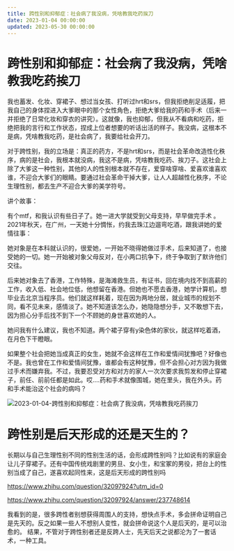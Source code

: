 ```yaml
---
title: 跨性别和抑郁症：社会病了我没病，凭啥教我吃药挨刀
date: 2023-01-04 00:00:00
updated: 2023-05-30 00:00:00
---
```


# 跨性别和抑郁症：社会病了我没病，凭啥教我吃药挨刀

我也蓄发、化妆、穿裙子、想过当女孩、打听过hrt和srs，但我拒绝削足适履，把我自己的身体捏进入大爹眼中的那个女性角色，拒绝大爹给我的药和手术（后来一并拒绝了日常化妆和穿衣的讲究）。这就像，我也抑郁，但我从不看病和吃药，拒绝把我的言行和工作状态，捏成上位者想要的听话出活的样子。我没病，这根本不是病，凭啥教我吃药，是社会病了，我要给社会开刀。

对于跨性别，我的立场是：真正的药方，不是hrt和srs，而是社会革命改造性化秩序，病的是社会，我根本就没病，我这不是病，凭啥教我吃药、挨刀子。这社会上除了大爹这一种性别，其他的人的性别根本就不存在，爱穿啥穿啥、爱喜欢谁喜欢谁，不迎合大爹们的眼睛。要通过社会革命干掉大爹，让人人超越性化秩序，不论生理性别，都去生产不迎合大爹的美学符号。

讲个故事：

有个mtf，和我认识有些日子了。她一进大学就受到父母支持，早早做完手术 。2021年秋天，在广州，一天她十分惆怅，约我去珠江边遛弯吃酒，跟我讲她的爱情往事：

她对象是在本科就认识的，很爱她，一开始不晓得她做过手术，后来知道了，也接受她的一切。她一开始被对象父母反对，在小两口抗争下，终于争取到了默许他们交往。

后来她对象去了香港，工作特殊，是海滩救生员，有证书，回在境内找不到高薪的工作，收入低、社会地位低，他想留在香港。但她也不愿去香港，她学计算机，想毕业去北京当程序员。他们就这样耗着，现在因为两地分居，就业城市的规划不同，看不见未来，感情淡了。她不知道该怎么办，她隐隐想分手，又不敢想下去，因为担心分手后找不到下一个不顾她的身世喜欢她的人。

她问我有什么建议，我也不知道。两个裙子穿有y染色体的家伙，就这样吃着酒，在月色下干瞪眼。

如果整个社会把她当成真正的女生，她就不会这样在工作和爱情间犹豫吧？好像也不是。我也曾在工作和爱情间犹豫，谁都会有这种犹豫，但不会担心对方因为我做过手术而嫌弃我。不过，我要忍受对方和对方的家人一次次要求我剪发和停止穿裙子，前任、前前任都是如此。哎….药和手术就像围城，她在里头，我在外头。药和手术能治这个社会的病吗？

![2023-01-04-跨性别和抑郁症：社会病了我没病，凭啥教我吃药挨刀](assets/2023-01-04-跨性别和抑郁症：社会病了我没病，凭啥教我吃药挨刀.png)

# 跨性别是后天形成的还是天生的？

长期以与自己生理性别不同的性别生活的话，会形成跨性别吗？比如说有的家庭会让儿子穿裙子。还有中国传统戏剧里的男旦、女小生，和宝冢的男役，把台上的性别当成了自己，遂喜欢起同性来，这是后天形成的跨性别吗

https://www.zhihu.com/question/32097924?utm_id=0

https://www.zhihu.com/question/32097924/answer/237748614

我看到的是，很多跨性者别想获得周围人的支持，想快点手术，多会拼命证明自己是先天的。反之如果一些人不想别人变性，就会拼命说这个人是后天的，是可以治愈的。
结果，不管对于跨性别者还是反跨人士，先天后天之说都沦为了一套话术，一种工具。
